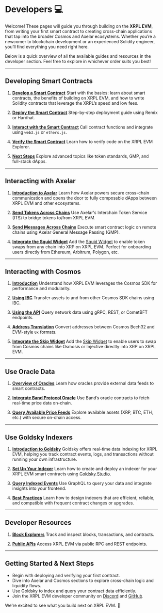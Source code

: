 # Developers 💻

Welcome! These pages will guide you through building on the **XRPL EVM**, from writing your first smart contract to creating cross-chain applications that tap into the broader Cosmos and Axelar ecosystems. Whether you’re a newcomer to blockchain development or an experienced Solidity engineer, you’ll find everything you need right here.

Below is a quick overview of all the available guides and resources in the developer section. Feel free to explore in whichever order suits you best!

---

## Developing Smart Contracts

1. **[Develop a Smart Contract](./developing-smart-contracts/develop-a-smart-contract.md)**
   Start with the basics: learn about smart contracts, the benefits of building on XRPL EVM, and how to write Solidity contracts that leverage the XRPL’s speed and low fees.

2. **[Deploy the Smart Contract](./developing-smart-contracts/deploy-the-smart-contract.md)**
   Step-by-step deployment guide using Remix or Hardhat.

3. **[Interact with the Smart Contract](./developing-smart-contracts/interact-with-the-smart-contract.md)**
   Call contract functions and integrate using `web3.js` or `ethers.js`.

4. **[Verify the Smart Contract](./developing-smart-contracts/verify-the-smart-contract.md)**
   Learn how to verify code on the XRPL EVM Explorer.

5. **[Next Steps](./developing-smart-contracts/next-steps.md)**
   Explore advanced topics like token standards, GMP, and full-stack dApps.

---

## Interacting with Axelar

1. **[Introduction to Axelar](./interacting-with-axelar/introduction.md)**
   Learn how Axelar powers secure cross-chain communication and opens the door to fully composable dApps between XRPL EVM and other ecosystems.

2. **[Send Tokens Across Chains](./interacting-with-axelar/send-tokens.md)**
   Use Axelar's Interchain Token Service (ITS) to bridge tokens to/from XRPL EVM.

3. **[Send Messages Across Chains](./interacting-with-axelar/send-messages.md)**
   Execute smart contract logic on remote chains using Axelar General Message Passing (GMP).

4. **[Integrate the Squid Widget](./interacting-with-axelar/swap-with-squid-widget.md)**
   Add the [Squid Widget](https://docs.squidrouter.com/widget-integration/add-a-widget/widget/getting-started) to enable token swaps from any chain into XRP on XRPL EVM. Perfect for onboarding users directly from Ethereum, Arbitrum, Polygon, etc.

---

## Interacting with Cosmos

1. **[Introduction](./interacting-with-cosmos/introduction.md)**
   Understand how XRPL EVM leverages the Cosmos SDK for performance and modularity.

2. **[Using IBC](./interacting-with-cosmos/using-ibc.md)**
   Transfer assets to and from other Cosmos SDK chains using IBC.

3. **[Using the API](./interacting-with-cosmos/using-the-api.md)**
   Query network data using gRPC, REST, or CometBFT endpoints.

4. **[Address Translation](./interacting-with-cosmos/address-translation.md)**
   Convert addresses between Cosmos Bech32 and EVM-style `0x` formats.

5. **[Integrate the Skip Widget](./interacting-with-cosmos/swap-with-skip-widget.md)**
   Add the [Skip Widget](https://docs.skip.build/go/widget/getting-started) to enable users to swap from Cosmos chains like Osmosis or Injective directly into XRP on XRPL EVM.

---

## Use Oracle Data

1. **[Overview of Oracles](./use-oracle-data/band-protocol.md)**
   Learn how oracles provide external data feeds to smart contracts.

2. **[Integrate Band Protocol Oracle](./use-oracle-data/band-protocol.md)**
   Use Band’s oracle contracts to fetch real-time price data on-chain.

3. **[Query Available Price Feeds](./use-oracle-data/band-protocol.md)**
   Explore available assets (XRP, BTC, ETH, etc.) with secure on-chain access.

---

## Use Goldsky Indexers

1. **[Introduction to Goldsky](./use-goldsky/goldsky-overview.md)**
   Goldsky offers real-time data indexing for XRPL EVM, helping you track contract events, logs, and transactions without running your own infrastructure.

2. **[Set Up Your Indexer](./use-goldsky/setup-indexer.md)**
   Learn how to create and deploy an indexer for your XRPL EVM smart contracts using [Goldsky Studio](https://goldsky.com/).

3. **[Query Indexed Events](./use-goldsky/query-events.md)**
   Use GraphQL to query your data and integrate insights into your frontend.

4. **[Best Practices](./use-goldsky/best-practices.md)**
   Learn how to design indexers that are efficient, reliable, and compatible with frequent contract changes or upgrades.

---

## Developer Resources

1. **[Block Explorers](./resources/block-explorers.md)**
   Track and inspect blocks, transactions, and contracts.

2. **[Public APIs](./resources/public-apis.md)**
   Access XRPL EVM via public RPC and REST endpoints.

---

## Getting Started & Next Steps

* Begin with deploying and verifying your first contract.
* Dive into Axelar and Cosmos sections to explore cross-chain logic and liquidity flows.
* Use Goldsky to index and query your contract data efficiently.
* Join the XRPL EVM developer community on [Discord](https://discord.gg/xrplevm) and [GitHub](https://github.com/xrplevm).

We're excited to see what you build next on XRPL EVM. 🚀